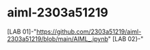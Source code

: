 # aiml-2303a51219
[LAB 01]-"https://github.com/2303a51219/aiml-2303a51219/blob/main/AIML_.ipynb"
[LAB 02}-"
